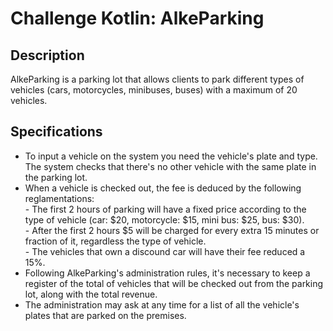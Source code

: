 # Challenge Kotlin: AlkeParking

## Description
AlkeParking is a parking lot that allows clients to park different types of vehicles (cars, motorcycles, minibuses, buses) with a maximum of 20 vehicles.

## Specifications
<ul>
<li>To input a vehicle on the system you need the vehicle's plate and type. The system checks that there's no other vehicle with the same plate in the parking lot.</li>
<li>When a vehicle is checked out, the fee is deduced by the following reglamentations:<br>
- The first 2 hours of parking will have a fixed price according to the type of vehicle (car: $20, motorcycle: $15, mini bus: $25, bus: $30).<br>
- After the first 2 hours $5 will be charged for every extra 15 minutes or fraction of it, regardless the type of vehicle.<br>
- The vehicles that own a discound car will have their fee reduced a 15%.</li>
<li>Following AlkeParking's administration rules, it's necessary to keep a register of the total of vehicles that will be checked out from the parking lot, along with the total revenue.</li>
<li>The administration may ask at any time for a list of all the vehicle's plates that are parked on the premises.</li>
